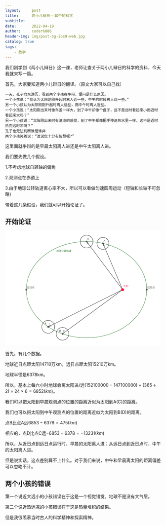 ```yaml
---
layout:     post
title:      两小儿辩日——其中的科学
subtitle:   
date:       2022-04-19
author:     coder6886
header-img: img/post-bg-ios9-web.jpg
catalog: true
tags:
    - 数学
---
```

我们刚学到《两小儿辩日》这一课，老师让查关于两小儿辩日的科学的资料，今天我就来写一篇。

首先，大家要知道两小儿辩日的翻译。（原文大家可以自己找）
```
一天，孔子向东游历，看到两个小孩在争辩，便问是什么原因。
一个小孩说：“我认为太阳刚刚升起时离人近一些，中午的时候离人远一些。”
另一个小孩认为太阳刚刚升起时离人远些，而中午时离人近些。
一个小孩说：“太阳刚出来时像车盖一样大，到了中午却像个盘子，这不是远时看起来小而近时看起来大吗？”
另一个小孩说：“太阳刚出来时有清凉的感觉，到了中午却像把手伸进热水里一样，这不是近时热而远时凉吗？”
孔子也无法判断谁是谁非
两个小孩笑着说：“谁说您十分有智慧呢?”
```
这里面就争辩的是早晨太阳离人进还是中午太阳离人进。

我们要先做几个假设。

1.不考虑地球自转轴的偏角

2.观测点在赤道上

3.由于地球公转轨道离心率不大，所以可以看做匀速圆周运动（短轴和长轴不可忽略）

带着这几条假设，我们就可以开始论证了。

## 开始论证

![two-children-debate-sun.png](/img/two-children-debate-sun.png)

首先，有几个数据。

地球近日点距太阳14710万km，远日点距太阳15210万km。

地球半径是6378km。

所以，基本上每六小时地球会离太阳进/远$(152100000-147100000)\div(365\div2)\div24\times6=6852(km)$。

我们可以把太阳到早晨观测点的位置的距离近似为太阳到A(C)的距离。

我们也可以把太阳到中午观测点的位置的距离近似为太阳到B(D)的距离。

点B比点A远$6853-6378=475(km)$

相应的，点D比点C远$-6853-6378=-13231(km)$

所以，从近日点到远日点运行时，早晨的太阳离人进；从远日点到近日点时，中午的太阳离人进。

但是说实话，这点差别算不上什么。对于我们来说，中午和早晨离太阳的距离偏差可以忽略不计。

## 两个小孩的错误
第一个说近大远小的小孩错误在于这是一个视觉错觉。地球不是没有大气层。

第二个说近热远凉的小孩错误在于这是热量堆积的结果。

但是我很羡慕当时古人的科学精神和探索精神。
